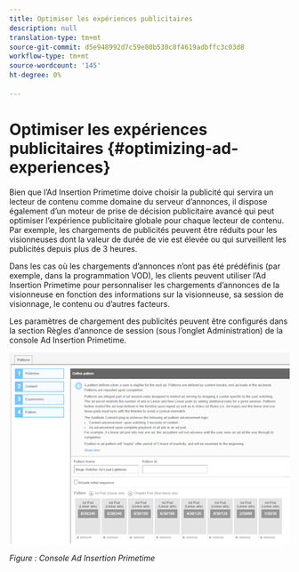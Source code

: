 ```yaml
---
title: Optimiser les expériences publicitaires
description: null
translation-type: tm+mt
source-git-commit: d5e948992d7c59e80b530c8f4619adbffc3c03d8
workflow-type: tm+mt
source-wordcount: '145'
ht-degree: 0%

---
```



# Optimiser les expériences publicitaires {#optimizing-ad-experiences}

Bien que l’Ad Insertion Primetime doive choisir la publicité qui servira un lecteur de contenu comme domaine du serveur d’annonces, il dispose également d’un moteur de prise de décision publicitaire avancé qui peut optimiser l’expérience publicitaire globale pour chaque lecteur de contenu. Par exemple, les chargements de publicités peuvent être réduits pour les visionneuses dont la valeur de durée de vie est élevée ou qui surveillent les publicités depuis plus de 3 heures.

Dans les cas où les chargements d’annonces n’ont pas été prédéfinis (par exemple, dans la programmation VOD), les clients peuvent utiliser l’Ad Insertion Primetime pour personnaliser les chargements d’annonces de la visionneuse en fonction des informations sur la visionneuse, sa session de visionnage, le contenu ou d’autres facteurs.

Les paramètres de chargement des publicités peuvent être configurés dans la section Règles d’annonce de session (sous l’onglet Administration) de la console Ad Insertion Primetime.

![Configurez les paramètres de chargement des publicités dans la section Règles d’annonce de session de la console Ad Insertion.](/help/primetime-ad-insertion/assets/ad-insertion-console.png)

*Figure : Console Ad Insertion Primetime*
